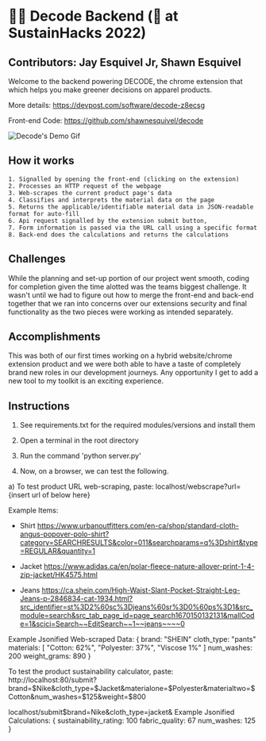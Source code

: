 # 👖🌱 Decode Backend (🥈 at SustainHacks 2022)
## Contributors: Jay Esquivel Jr, Shawn Esquivel
Welcome to the backend powering DECODE, the chrome extension that which helps you make greener decisions on apparel products.

More details: https://devpost.com/software/decode-z8ecsg

Front-end Code: https://github.com/shawnesquivel/decode

![Decode's Demo Gif](https://user-images.githubusercontent.com/94336773/205826346-1242214f-aa83-401a-a5c2-04465cb6499f.gif)

## How it works
    1. Signalled by opening the front-end (clicking on the extension)
    2. Processes an HTTP request of the webpage
    3. Web-scrapes the current product page's data
    4. Classifies and interprets the material data on the page
    5. Returns the applicable/identifiable material data in JSON-readable format for auto-fill
    6. Api request signalled by the extension submit button, 
    7. Form information is passed via the URL call using a specific format
    8. Back-end does the calculations and returns the calculations

## Challenges
While the planning and set-up portion of our project went smooth, coding for completion given the time alotted was the teams biggest challenge.
It wasn't until we had to figure out how to merge the front-end and back-end together that we ran into concerns over our extensions 
security and final functionality as the two pieces were working as intended separately.

## Accomplishments
This was both of our first times working on a hybrid website/chrome extension product and we were both able to have a taste of completely brand
new roles in our development journeys. Any opportunity I get to add a new tool to my toolkit is an exciting experience.

## Instructions
1. See requirements.txt for the required modules/versions and install them

2. Open a terminal in the root directory

3. Run the command 'python server.py'

4. Now, on a browser, we can test the following.

a)
To test product URL web-scraping, paste:
localhost/webscrape?url={insert url of below here}

Example Items:
- Shirt
https://www.urbanoutfitters.com/en-ca/shop/standard-cloth-angus-popover-polo-shirt?category=SEARCHRESULTS&color=011&searchparams=q%3Dshirt&type=REGULAR&quantity=1

- Jacket
https://www.adidas.ca/en/polar-fleece-nature-allover-print-1-4-zip-jacket/HK4575.html

- Jeans
https://ca.shein.com/High-Waist-Slant-Pocket-Straight-Leg-Jeans-p-2846834-cat-1934.html?src_identifier=st%3D2%60sc%3Djeans%60sr%3D0%60ps%3D1&src_module=search&src_tab_page_id=page_search1670150132131&mallCode=1&scici=Search~~EditSearch~~1~~jeans~~~~0

Example Jsonified Web-scraped Data:
{
    brand: "SHEIN"
    cloth_type: "pants"
    materials: [
        "Cotton: 62%",
        "Polyester: 37%",
        "Viscose 1%"
    ]
    num_washes: 200
    weight_grams: 890
}

To test the product sustainability calculator, paste:
http://localhost:80/submit?brand=$Nike&cloth_type=$Jacket&materialone=$Polyester&materialtwo=$Cotton&num_washes=$125&weight=$800

localhost/submit$brand=Nike&cloth_type=jacket&
Example Jsonified Calculations:
{
    sustainability_rating: 100
    fabric_quality: 67
    num_washes: 125
}
